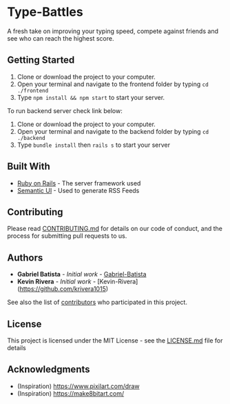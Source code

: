 # Type-Battles

A fresh take on improving your typing speed, compete against friends and see who can reach the highest score. 

## Getting Started

1. Clone or download the project to your computer.
2. Open your terminal and navigate to the frontend folder by typing `cd ./frontend` 
3. Type `npm install && npm start` to start your server.

To run backend server check link below:

1. Clone or download the project to your computer.
2. Open your terminal and navigate to the backend folder by typing `cd ./backend` 
3. Type `bundle install` then `rails s` to start your server

## Built With

* [Ruby on Rails](https://rubyonrails.org/) - The server framework used
* [Semantic UI](https://react.semantic-ui.com/) - Used to generate RSS Feeds

## Contributing

Please read [CONTRIBUTING.md](https://gist.github.com/PurpleBooth/b24679402957c63ec426) for details on our code of conduct, and the process for submitting pull requests to us.

## Authors

* **Gabriel Batista** - *Initial work* - [Gabriel-Batista](https://github.com/Gabriel-Batista)
* **Kevin Rivera** - *Initial work* - [Kevin-Rivera] (https://github.com/krivera1015)

See also the list of [contributors](https://github.com/your/project/contributors) who participated in this project.

## License

This project is licensed under the MIT License - see the [LICENSE.md](LICENSE.md) file for details

## Acknowledgments

* (Inspiration) https://www.pixilart.com/draw
* (Inspiration) https://make8bitart.com/

